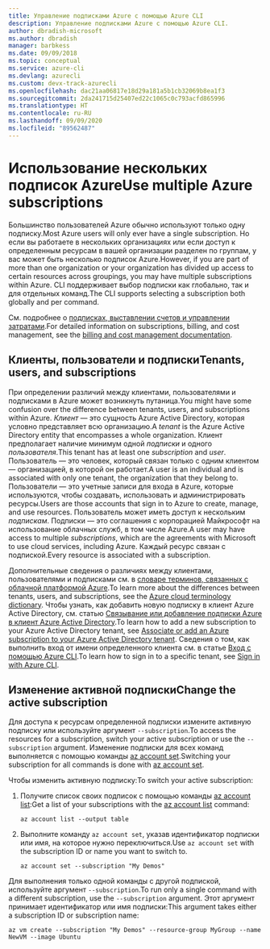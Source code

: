 ```yaml
---
title: Управление подписками Azure с помощью Azure CLI
description: Управление подписками Azure с помощью Azure CLI.
author: dbradish-microsoft
ms.author: dbradish
manager: barbkess
ms.date: 09/09/2018
ms.topic: conceptual
ms.service: azure-cli
ms.devlang: azurecli
ms.custom: devx-track-azurecli
ms.openlocfilehash: dac21aa06817e18d29a181a5b1cb32069b8ea1f3
ms.sourcegitcommit: 2da241715d25407ed22c1065c0c793acfd865996
ms.translationtype: HT
ms.contentlocale: ru-RU
ms.lasthandoff: 09/09/2020
ms.locfileid: "89562487"
---
```

# <a name="use-multiple-azure-subscriptions"></a><span data-ttu-id="ca6b5-103">Использование нескольких подписок Azure</span><span class="sxs-lookup"><span data-stu-id="ca6b5-103">Use multiple Azure subscriptions</span></span>

<span data-ttu-id="ca6b5-104">Большинство пользователей Azure обычно используют только одну подписку.</span><span class="sxs-lookup"><span data-stu-id="ca6b5-104">Most Azure users will only ever have a single subscription.</span></span> <span data-ttu-id="ca6b5-105">Но если вы работаете в нескольких организациях или если доступ к определенным ресурсам в вашей организации разделен по группам, у вас может быть несколько подписок Azure.</span><span class="sxs-lookup"><span data-stu-id="ca6b5-105">However, if you are part of more than one organization or your organization has divided up access to certain resources across groupings, you may have multiple subscriptions within Azure.</span></span> <span data-ttu-id="ca6b5-106">CLI поддерживает выбор подписки как глобально, так и для отдельных команд.</span><span class="sxs-lookup"><span data-stu-id="ca6b5-106">The CLI supports selecting a subscription both globally and per command.</span></span>

<span data-ttu-id="ca6b5-107">См. подробнее о [подписках, выставлении счетов и управлении затратами](/azure/billing/).</span><span class="sxs-lookup"><span data-stu-id="ca6b5-107">For detailed information on subscriptions, billing, and cost management, see the [billing and cost management documentation](/azure/billing/).</span></span>

## <a name="tenants-users-and-subscriptions"></a><span data-ttu-id="ca6b5-108">Клиенты, пользователи и подписки</span><span class="sxs-lookup"><span data-stu-id="ca6b5-108">Tenants, users, and subscriptions</span></span>

<span data-ttu-id="ca6b5-109">При определении различий между клиентами, пользователями и подписками в Azure может возникнуть путаница.</span><span class="sxs-lookup"><span data-stu-id="ca6b5-109">You might have some confusion over the difference between tenants, users, and subscriptions within Azure.</span></span> <span data-ttu-id="ca6b5-110">_Клиент_ — это сущность Azure Active Directory, которая условно представляет всю организацию.</span><span class="sxs-lookup"><span data-stu-id="ca6b5-110">A _tenant_ is the Azure Active Directory entity that encompasses a whole organization.</span></span> <span data-ttu-id="ca6b5-111">Клиент предполагает наличие минимум одной _подписки_ и одного _пользователя_.</span><span class="sxs-lookup"><span data-stu-id="ca6b5-111">This tenant has at least one _subscription_ and _user_.</span></span> <span data-ttu-id="ca6b5-112">Пользователь — это человек, который связан только с одним клиентом — организацией, в которой он работает.</span><span class="sxs-lookup"><span data-stu-id="ca6b5-112">A user is an individual and is associated with only one tenant, the organization that they belong to.</span></span> <span data-ttu-id="ca6b5-113">Пользователи — это учетные записи для входа в Azure, которые используются, чтобы создавать, использовать и администрировать ресурсы.</span><span class="sxs-lookup"><span data-stu-id="ca6b5-113">Users are those accounts that sign in to Azure to create, manage, and use resources.</span></span>
<span data-ttu-id="ca6b5-114">Пользователь может иметь доступ к нескольким _подпискам_. Подписки — это соглашения с корпорацией Майкрософт на использование облачных служб, в том числе Azure.</span><span class="sxs-lookup"><span data-stu-id="ca6b5-114">A user may have access to multiple _subscriptions_, which are the agreements with Microsoft to use cloud services, including Azure.</span></span> <span data-ttu-id="ca6b5-115">Каждый ресурс связан с подпиской.</span><span class="sxs-lookup"><span data-stu-id="ca6b5-115">Every resource is associated with a subscription.</span></span>

<span data-ttu-id="ca6b5-116">Дополнительные сведения о различиях между клиентами, пользователями и подписками см. в [словаре терминов, связанных с облачной платформой Azure](/azure/azure-glossary-cloud-terminology).</span><span class="sxs-lookup"><span data-stu-id="ca6b5-116">To learn more about the differences between tenants, users, and subscriptions, see the [Azure cloud terminology dictionary](/azure/azure-glossary-cloud-terminology).</span></span>  <span data-ttu-id="ca6b5-117">Чтобы узнать, как добавить новую подписку в клиент Azure Active Directory, см. статью [Связывание или добавление подписки Azure в клиент Azure Active Directory](/azure/active-directory/active-directory-how-subscriptions-associated-directory).</span><span class="sxs-lookup"><span data-stu-id="ca6b5-117">To learn how to add a new subscription to your Azure Active Directory tenant, see [Associate or add an Azure subscription to your Azure Active Directory tenant](/azure/active-directory/active-directory-how-subscriptions-associated-directory).</span></span>
<span data-ttu-id="ca6b5-118">Сведения о том, как выполнить вход от имени определенного клиента см. в статье [Вход с помощью Azure CLI](/cli/azure/authenticate-azure-cli).</span><span class="sxs-lookup"><span data-stu-id="ca6b5-118">To learn how to sign in to a specific tenant, see [Sign in with Azure CLI](/cli/azure/authenticate-azure-cli).</span></span>

## <a name="change-the-active-subscription"></a><span data-ttu-id="ca6b5-119">Изменение активной подписки</span><span class="sxs-lookup"><span data-stu-id="ca6b5-119">Change the active subscription</span></span>

<span data-ttu-id="ca6b5-120">Для доступа к ресурсам определенной подписки измените активную подписку или используйте аргумент `--subscription`.</span><span class="sxs-lookup"><span data-stu-id="ca6b5-120">To access the resources for a subscription, switch your active subscription or use the `--subscription` argument.</span></span> <span data-ttu-id="ca6b5-121">Изменение подписки для всех команд выполняется с помощью команды [az account set](/cli/azure/account#az-account-set).</span><span class="sxs-lookup"><span data-stu-id="ca6b5-121">Switching your subscription for all commands is done with [az account set](/cli/azure/account#az-account-set).</span></span>

<span data-ttu-id="ca6b5-122">Чтобы изменить активную подписку:</span><span class="sxs-lookup"><span data-stu-id="ca6b5-122">To switch your active subscription:</span></span>

1. <span data-ttu-id="ca6b5-123">Получите список своих подписок с помощью команды [az account list](/cli/azure/account#az-account-list):</span><span class="sxs-lookup"><span data-stu-id="ca6b5-123">Get a list of your subscriptions with the [az account list](/cli/azure/account#az-account-list) command:</span></span>

    ```azurecli-interactive
    az account list --output table
    ```
2. <span data-ttu-id="ca6b5-124">Выполните команду `az account set`, указав идентификатор подписки или имя, на которое нужно переключиться.</span><span class="sxs-lookup"><span data-stu-id="ca6b5-124">Use `az account set` with the subscription ID or name you want to switch to.</span></span>

    ```azurecli-interactive
    az account set --subscription "My Demos"
    ```

<span data-ttu-id="ca6b5-125">Для выполнения только одной команды с другой подпиской, используйте аргумент `--subscription`.</span><span class="sxs-lookup"><span data-stu-id="ca6b5-125">To run only a single command with a different subscription, use the `--subscription` argument.</span></span> <span data-ttu-id="ca6b5-126">Этот аргумент принимает идентификатор или имя подписки:</span><span class="sxs-lookup"><span data-stu-id="ca6b5-126">This argument takes either a subscription ID or subscription name:</span></span>

```azurecli-interactive
az vm create --subscription "My Demos" --resource-group MyGroup --name NewVM --image Ubuntu
```
